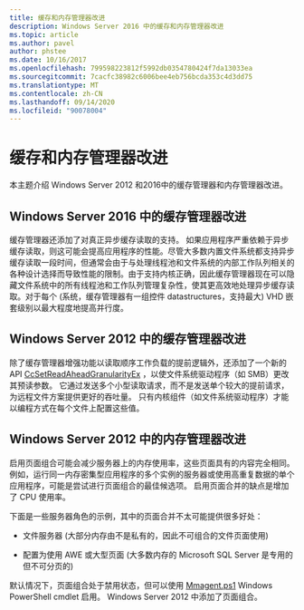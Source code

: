 ```yaml
---
title: 缓存和内存管理器改进
description: Windows Server 2016 中的缓存和内存管理器改进
ms.topic: article
ms.author: pavel
author: phstee
ms.date: 10/16/2017
ms.openlocfilehash: 799598223812f5992db0354780424f7da13033ea
ms.sourcegitcommit: 7cacfc38982c6006bee4eb756bcda353c4d3dd75
ms.translationtype: MT
ms.contentlocale: zh-CN
ms.lasthandoff: 09/14/2020
ms.locfileid: "90078004"
---
```

# <a name="cache-and-memory-manager-improvements"></a>缓存和内存管理器改进

本主题介绍 Windows Server 2012 和2016中的缓存管理器和内存管理器改进。

## <a name="cache-manager-improvements-in-windows-server-2016"></a>Windows Server 2016 中的缓存管理器改进
缓存管理器还添加了对真正异步缓存读取的支持。
如果应用程序严重依赖于异步缓存读取，则这可能会提高应用程序的性能。尽管大多数内置文件系统都支持异步缓存读取一段时间，但通常会由于与处理线程池和文件系统的内部工作队列相关的各种设计选择而导致性能的限制。由于支持内核正确，因此缓存管理器现在可以隐藏文件系统中的所有线程池和工作队列管理复杂性，使其更高效地处理异步缓存读取。对于每个 (系统，缓存管理器有一组控件 datastructures，支持最大) VHD 嵌套级别以最大程度地提高并行度。


## <a name="cache-manager-improvements-in-windows-server-2012"></a>Windows Server 2012 中的缓存管理器改进
除了缓存管理器增强功能以读取顺序工作负载的提前逻辑外，还添加了一个新的 API [CcSetReadAheadGranularityEx](/windows-hardware/drivers/ifs/ccsetreadaheadgranularityex) ，以使文件系统驱动程序（如 SMB）更改其预读参数。 它通过发送多个小型读取请求，而不是发送单个较大的提前请求，为远程文件方案提供更好的吞吐量。 只有内核组件（如文件系统驱动程序）才能以编程方式在每个文件上配置这些值。

## <a name="memory-manager-improvements-in-windows-server-2012"></a>Windows Server 2012 中的内存管理器改进
启用页面组合可能会减少服务器上的内存使用率，这些页面具有的内容完全相同。 例如，运行同一内存密集型应用程序的多个实例的服务器或使用高重复数据的单个应用程序，可能是尝试进行页面组合的最佳候选项。 启用页面合并的缺点是增加了 CPU 使用率。

下面是一些服务器角色的示例，其中的页面合并不太可能提供很多好处：

-   文件服务器 (大部分内存由不是私有的，因此不可组合的文件页面使用) 

-   配置为使用 AWE 或大型页面 (大多数内存的 Microsoft SQL Server 是专用的但不可分页的) 

默认情况下，页面组合处于禁用状态，但可以使用 [Mmagent.ps1](/powershell/module/mmagent/enable-mmagent?view=win10-ps) Windows PowerShell cmdlet 启用。 Windows Server 2012 中添加了页面组合。